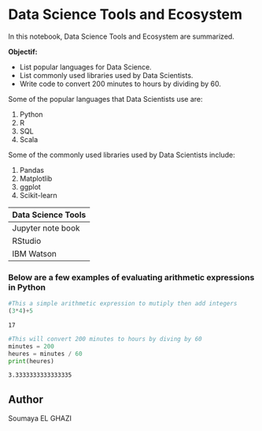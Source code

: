 # Data Science Tools and Ecosystem

In this notebook, Data Science Tools and Ecosystem are summarized.

**Objectif:**
- List popular languages for Data Science.
- List commonly used libraries used by Data Scientists.
- Write code to convert 200 minutes to hours by dividing by 60.


Some of the popular languages that Data Scientists use are:


1. Python
2. R
3. SQL
4. Scala

Some of the commonly used libraries used by Data Scientists include:


1. Pandas
2. Matplotlib
3. ggplot
3. Scikit-learn

|Data Science Tools |
|-------------------|
|Jupyter note book  |
|RStudio            |
|IBM Watson         |


### Below are a few examples of evaluating arithmetic expressions in Python


```python
#This a simple arithmetic expression to mutiply then add integers
(3*4)+5
```




    17




```python
#This will convert 200 minutes to hours by diving by 60
minutes = 200
heures = minutes / 60
print(heures)
```

    3.3333333333333335
    

## Author 
Soumaya EL GHAZI


```python

```
